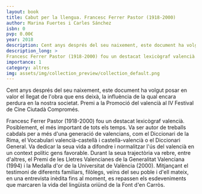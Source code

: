```yaml
---
layout: book
title: Cabut per la llengua. Francesc Ferrer Pastor (1918-2000)
author: Marina Fuertes i Carles Sánchez
isbn: 0
pvp: 0.00€
year: 2018
description: Cent anys després del seu naixement, este document ha volgut posar en valor el llegat de l'obra que ens deixà, la influència de la qual encara perdura en la nostra societat. Premi a la Promoció del valencià al IV Festival de Cine Ciutadà Compromés.
description_long: >
Francesc Ferrer Pastor (1918-2000) fou un destacat lexicògraf valencià. Posiblement, el més important de tots els temps. Va ser autor de treballs cabdals per a més d'una generació de valencians, com el Diccionari de la Rima, el Vocabulari valencià-castellà i castellà-valencià o el Diccionari General. Va dedicar la seua vida a difondre i normalitzar l'ús del valencià en un context polític gens favorable. Durant la seua trajectòria va rebre, entre d'altres, el Premi de les Lletres Valencianes de la Generalitat Valenciana (1994) i la Medalla d'or de la Universitat de València (2000). Mitjançant el testimoni de diferents familiars, filòlegs, veïns del seu poble i d'ell mateix, en una entrevista inèdita fins al moment, es repassen els esdeveniments que marcaren la vida del lingüista oriünd de la Font d'en Carròs.
importance: 1
category: altres
img: assets/img/collection_preview/collection_default.png
---
```


Cent anys després del seu naixement, este document ha volgut posar en valor el llegat de l'obra que ens deixà, la influència de la qual encara perdura en la nostra societat. Premi a la Promoció del valencià al IV Festival de Cine Ciutadà Compromés.

>
Francesc Ferrer Pastor (1918-2000) fou un destacat lexicògraf valencià. Posiblement, el més important de tots els temps. Va ser autor de treballs cabdals per a més d'una generació de valencians, com el Diccionari de la Rima, el Vocabulari valencià-castellà i castellà-valencià o el Diccionari General. Va dedicar la seua vida a difondre i normalitzar l'ús del valencià en un context polític gens favorable. Durant la seua trajectòria va rebre, entre d'altres, el Premi de les Lletres Valencianes de la Generalitat Valenciana (1994) i la Medalla d'or de la Universitat de València (2000). Mitjançant el testimoni de diferents familiars, filòlegs, veïns del seu poble i d'ell mateix, en una entrevista inèdita fins al moment, es repassen els esdeveniments que marcaren la vida del lingüista oriünd de la Font d'en Carròs.
